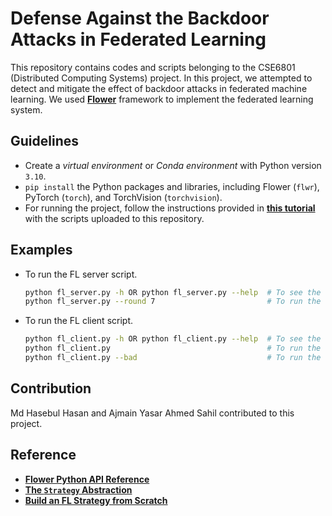 # Defense Against the Backdoor Attacks in Federated Learning

This repository contains codes and scripts belonging to the CSE6801 (Distributed Computing Systems) project. In this project, we attempted to detect and mitigate the effect of backdoor attacks in federated machine learning. We used [**Flower**](https://github.com/adap/flower) framework to implement the federated learning system.

## Guidelines

- Create a *virtual environment* or *Conda environment* with Python version `3.10`.
- `pip install` the Python packages and libraries, including Flower (`flwr`), PyTorch (`torch`), and TorchVision (`torchvision`).
- For running the project, follow the instructions provided in [**this tutorial**](https://flower.dev/docs/framework/tutorial-quickstart-pytorch.html) with the scripts uploaded to this repository.

## Examples

- To run the FL server script.

    ```sh
    python fl_server.py -h OR python fl_server.py --help  # To see the help messages
    python fl_server.py --round 7                         # To run the server script
    ```

- To run the FL client script.

    ```sh
    python fl_client.py -h OR python fl_client.py --help  # To see the help messages
    python fl_client.py                                   # To run the client script as a benign client
    python fl_client.py --bad                             # To run the client script as an attacker
    ```

## Contribution

Md Hasebul Hasan and Ajmain Yasar Ahmed Sahil contributed to this project.

## Reference

- [**Flower Python API Reference**](https://flower.dev/docs/framework/ref-api-flwr.html)
- [**The `Strategy` Abstraction**](https://flower.dev/docs/framework/how-to-implement-strategies.html)
- [**Build an FL Strategy from Scratch**](https://flower.dev/docs/framework/tutorial-series-build-a-strategy-from-scratch-pytorch.html)
